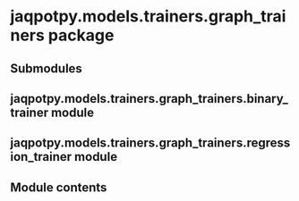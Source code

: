 # jaqpotpy.models.trainers.graph_trainers package

## Submodules

## jaqpotpy.models.trainers.graph_trainers.binary_trainer module

## jaqpotpy.models.trainers.graph_trainers.regression_trainer module

## Module contents
